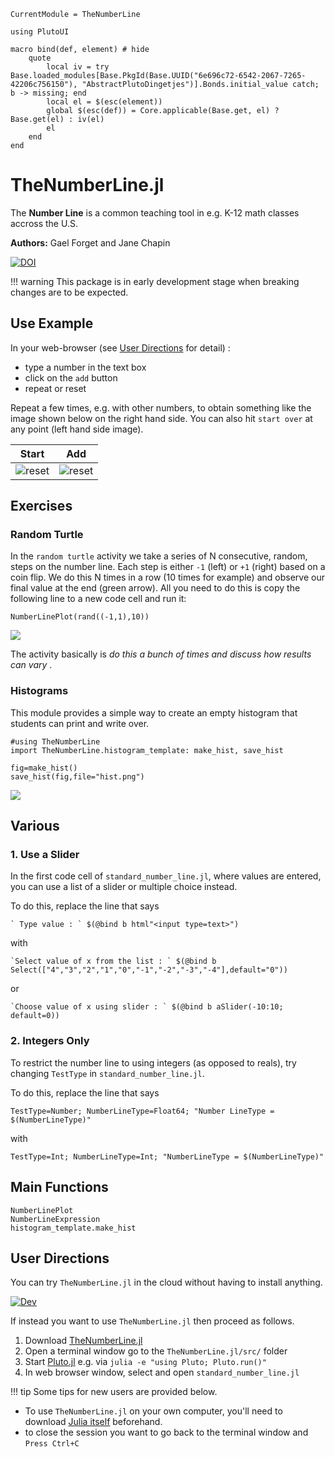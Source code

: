 ```@meta
CurrentModule = TheNumberLine

using PlutoUI

macro bind(def, element) # hide
    quote
        local iv = try Base.loaded_modules[Base.PkgId(Base.UUID("6e696c72-6542-2067-7265-42206c756150"), "AbstractPlutoDingetjes")].Bonds.initial_value catch; b -> missing; end
        local el = $(esc(element))
        global $(esc(def)) = Core.applicable(Base.get, el) ? Base.get(el) : iv(el)
        el
    end
end
```

# TheNumberLine.jl

The **Number Line** is a common teaching tool in e.g. K-12 math classes accross the U.S.

**Authors:** Gael Forget and Jane Chapin

[![DOI](https://zenodo.org/badge/293410387.svg)](https://zenodo.org/badge/latestdoi/293410387)

!!! warning
    This package is in early development stage when breaking changes are to be expected.

## Use Example

In your web-browser (see [User Directions](@ref) for detail) :

- type a number in the text box
- click on the `add` button
- repeat or reset

Repeat a few times, e.g. with other numbers, to obtain something like the image shown below on the right hand side. You can also hit `start over` at any point (left hand side image).


Start           |  Add
:--------------:|:--------------:
![reset](https://user-images.githubusercontent.com/20276764/113902244-acd17580-979d-11eb-8159-92b45bea38bb.png) | ![reset](https://user-images.githubusercontent.com/20276764/113902286-b529b080-979d-11eb-93b2-50a6174517ec.png)


## Exercises

### Random Turtle

In the `random turtle` activity we take a series of N consecutive, random, steps on the number line. Each step is either `-1` (left) or `+1` (right) based on a coin flip. We do this N times in a row (10 times for example) and observe our final value at the end (green arrow). All you need to do this is copy the following line to a new code cell and run it:

```
NumberLinePlot(rand((-1,1),10))
```

![](tmp.svg)

The activity basically is _do this a bunch of times and discuss how results can vary_
.

### Histograms

This module provides a simple way to create an empty histogram that students can print and write over.

```@example
#using TheNumberLine
import TheNumberLine.histogram_template: make_hist, save_hist

fig=make_hist()
save_hist(fig,file="hist.png")
```

![](hist.png)

## Various

### 1. Use a Slider

In the first code cell of `standard_number_line.jl`, where values are entered, you can use a list of a slider or multiple choice instead.

To do this, replace the line that says

```
` Type value : ` $(@bind b html"<input type=text>")
```

with

```
`Select value of x from the list : ` $(@bind b Select(["4","3","2","1","0","-1","-2","-3","-4"],default="0"))
```

or

```
`Choose value of x using slider : ` $(@bind b aSlider(-10:10; default=0))
```

### 2. Integers Only

To restrict the number line to using integers (as opposed to reals), try changing `TestType` in `standard_number_line.jl`.

To do this, replace the line that says

```
TestType=Number; NumberLineType=Float64; "Number LineType = $(NumberLineType)"
```

with 

```
TestType=Int; NumberLineType=Int; "NumberLineType = $(NumberLineType)"
```

## Main Functions

```@docs
NumberLinePlot
NumberLineExpression
histogram_template.make_hist
```

## User Directions

You can try `TheNumberLine.jl` in the cloud without having to install anything.

[![Dev](https://img.shields.io/badge/open-cloud-blue.svg)](https://gesis.mybinder.org/v2/gh/JuliaClimate/Notebooks/HEAD?urlpath=lab)

If instead you want to use `TheNumberLine.jl` then proceed as follows.

1. Download [TheNumberLine.jl](https://github.com/gaelforget/TheNumberLine.jl)
2. Open a terminal window go to the `TheNumberLine.jl/src/` folder
3. Start [Pluto.jl](https://github.com/fonsp/Pluto.jl) e.g. via `julia -e "using Pluto; Pluto.run()"`
4. In web browser window, select and open `standard_number_line.jl`

!!! tip
    Some tips for new users are provided below.

- To use `TheNumberLine.jl` on your own computer, you'll need to download [Julia itself](https://docs.julialang.org/en/v1/) beforehand.
- to close the session you want to go back to the terminal window and `Press Ctrl+C`
